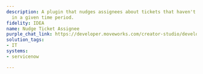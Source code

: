 ```yaml
---
description: A plugin that nudges assignees about tickets that haven't been updated
  in a given time period.
fidelity: IDEA
name: Nudge Ticket Assignee
purple_chat_link: https://developer.moveworks.com/creator-studio/developer-tools/purple-chat-builder/?workspace=%7B%22title%22%3A%22My+Workspace%22%2C%22botSettings%22%3A%7B%22name%22%3A%22%22%2C%22imageUrl%22%3A%22%22%7D%2C%22mocks%22%3A%5B%7B%22id%22%3A3228%2C%22title%22%3A%22New+Mock%22%2C%22transcript%22%3A%7B%22messages%22%3A%5B%7B%22from%22%3A%22BOT%22%2C%22text%22%3A%22%3Cp%3EReminder%3A+Ticket+XYZ123+has+not+been+closed+within+the+expected+timeframe.%3Cbr%3E%3C%2Fp%3E%22%7D%2C%7B%22from%22%3A%22ANNOTATION%22%2C%22text%22%3A%22ServiceNow+integration+fetches+ticket+details+and+identifies+the+responsible+IT+team+member.%22%7D%2C%7B%22from%22%3A%22BOT%22%2C%22text%22%3A%22%3Cp%3EPlease+provide+an+update+for+Ticket+XYZ123.+Your+prompt+action+is+required.%3Cbr%3E%3C%2Fp%3E%22%2C%22cards%22%3A%5B%7B%22title%22%3A%22%3Cp%3ETicket+XYZ123%3A+Issue+with+email+syncing%3Cbr%3E%3C%2Fp%3E%22%2C%22text%22%3A%22%3Cp%3E%3Cb%3EAssignee%3A+%3C%2Fb%3EAlex+Johnson%3Cbr%3E%3Cb%3ELast+Updated%3A+%3C%2Fb%3E7+days+ago%3Cbr%3E%3C%2Fp%3E%22%2C%22buttons%22%3A%5B%7B%22style%22%3A%22PRIMARY%22%2C%22text%22%3A%22Provide+Update%22%7D%5D%7D%5D%7D%5D%2C%22settings%22%3A%7B%22colorStyle%22%3A%22LIGHT%22%2C%22startTime%22%3A%2211%3A43%2BAM%22%2C%22defaultPerson%22%3A%22GWEN%22%2C%22editable%22%3Atrue%2C%22botName%22%3A%22%22%2C%22botImageUrl%22%3A%22%22%7D%7D%7D%5D%7D
solution_tags:
- IT
systems:
- servicenow

---
```


